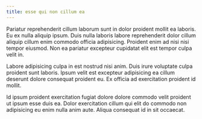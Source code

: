 ```yaml
---
title: esse qui non cillum ea
---
```


Pariatur reprehenderit cillum laborum sunt in dolor proident mollit ea laboris. Eu ex nulla aliquip ipsum. Duis nulla laboris labore reprehenderit dolor cillum aliquip cillum enim commodo officia adipisicing. Proident enim ad nisi nisi tempor eiusmod. Non ea pariatur excepteur cupidatat elit est tempor culpa velit in.

Labore adipisicing culpa in est nostrud nisi anim. Duis irure voluptate culpa proident sunt laboris. Ipsum velit est excepteur adipisicing ea cillum deserunt dolore consequat proident eu. Ex officia ad exercitation proident id mollit.

Id ipsum proident exercitation fugiat dolore dolore commodo velit proident ut ipsum esse duis ea. Dolor exercitation cillum qui elit do commodo non adipisicing eu enim nulla anim aute. Aliqua consequat id in sit occaecat.